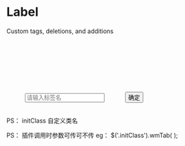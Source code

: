 # Label
Custom tags, deletions, and additions

<div class="initClass tab-box clearfix">
    <div class="tab-view fl clearfix"> </div>
    <div class="tab-add fl">
        <div class="line line1"></div>
        <div class="line line2"></div>
    </div>
    <div class="tab-alert">
        <div class="tab-alert-view clearfix">
            <input class="tab-input fl" type="text" value="" placeholder="请输入标签名">
            <input class="tab-submit fl" type="submit" value="确定">
        </div>
    </div>
</div>

PS：
initClass 自定义类名

<script>
    var arr = ['标签一', '标签二'];
    $('.initClass').wmTab( arr );
</script>

PS：
插件调用时参数可传可不传
eg：
$('.initClass').wmTab(  );
